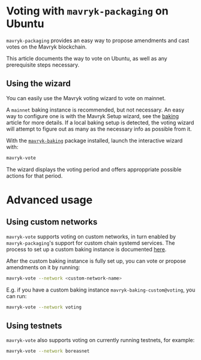 <!--
   - SPDX-FileCopyrightText: 2022 Oxhead Alpha
   - SPDX-License-Identifier: LicenseRef-MIT-OA
   -->

# Voting with `mavryk-packaging` on Ubuntu

`mavryk-packaging` provides an easy way to propose amendments and cast votes on the Mavryk blockchain.

This article documents the way to vote on Ubuntu, as well as any prerequisite steps necessary.

## Using the wizard

You can easily use the Mavryk voting wizard to vote on mainnet.

A `mainnet` baking instance is recommended, but not necessary.
An easy way to configure one is with the Mavryk Setup wizard, see the [baking](./baking.md#prerequisites) article for more details.
If a local baking setup is detected, the voting wizard will attempt to figure out
as many as the necessary info as possible from it.

With the [`mavryk-baking`](./ubuntu.md#mavryk-baking) package installed, launch the
interactive wizard with:
```bash
mavryk-vote
```

The wizard displays the voting period and offers approppriate possible actions for that period.

# Advanced usage

## Using custom networks

`mavryk-vote` supports voting on custom networks, in turn enabled by `mavryk-packaging`'s
support for custom chain systemd services.
The process to set up a custom baking instance is documented [here](./baking.md#using-a-custom-chain).

After the custom baking instance is fully set up, you can vote or propose
amendments on it by running:

```bash
mavryk-vote --network <custom-network-name>
```

E.g. if you have a custom baking instance `mavryk-baking-custom@voting`, you can run:

```bash
mavryk-vote --network voting
```

## Using testnets

`mavryk-vote` also supports voting on currently running testnets, for example:

```bash
mavryk-vote --network boreasnet
```
